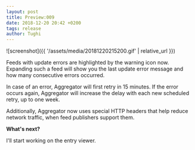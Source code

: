 ```yaml
---
layout: post
title: Preview:009
date: 2018-12-20 20:42 +0200
tags: release
author: Tughi
---
```


![screenshot]({{ '/assets/media/20181220215200.gif' | relative_url }})

Feeds with update errors are highlighted by the warning icon now. Expanding such a feed will show you the last update error message and how many consecutive errors occurred.

In case of an error, Aggregator will first retry in 15 minutes. If the error occurs again, Aggregator will increase the delay with each new scheduled retry, up to one week.

Additionally, Aggregator now uses special HTTP headers that help reduce network traffic, when feed publishers support them.

**What's next?**

I'll start working on the entry viewer.
